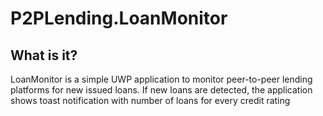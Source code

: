 # P2PLending.LoanMonitor

## What is it?

LoanMonitor is a simple UWP application to monitor peer-to-peer lending platforms for new issued loans. If new loans are detected, the application shows toast notification with number of loans for every credit rating
